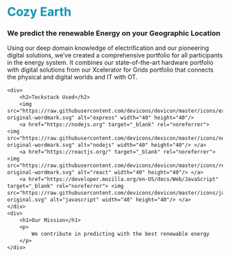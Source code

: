 <h1 style="color: rgb(7, 150, 176)">Cozy Earth</h1>
<h3>We predict the renewable Energy on your Geographic Location</h3>
<span>
    <p style="align-content: centre;">
        Using our deep domain knowledge of electrification and our pioneering digital solutions, we’ve created a comprehensive portfolio for all participants in the energy system. It combines our state-of-the-art hardware portfolio with digital solutions from our Xcelerator for Grids portfolio that connects the physical and digital worlds and IT with OT.
    </p>

    <div>
        <h2>Teckstack Used</h2>
        <img src="https://raw.githubusercontent.com/devicons/devicon/master/icons/express/express-original-wordmark.svg" alt="express" width="40" height="40"/>
        <a href="https://nodejs.org" target="_blank" rel="noreferrer"> <img src="https://raw.githubusercontent.com/devicons/devicon/master/icons/nodejs/nodejs-original-wordmark.svg" alt="nodejs" width="40" height="40"/> </a>
        <a href="https://reactjs.org/" target="_blank" rel="noreferrer"> <img src="https://raw.githubusercontent.com/devicons/devicon/master/icons/react/react-original-wordmark.svg" alt="react" width="40" height="40"/> </a>
        <a href="https://developer.mozilla.org/en-US/docs/Web/JavaScript" target="_blank" rel="noreferrer"> <img src="https://raw.githubusercontent.com/devicons/devicon/master/icons/javascript/javascript-original.svg" alt="javascript" width="40" height="40"/> </a>
    </div>
    <div>
        <h1>Our Mission</h1>
        <p>
            We contribute in predicting with the best renewable energy 
        </p>
    </div>
</span>

